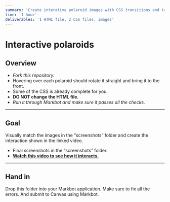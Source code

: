 ```yaml
---
summary: 'Create interative polaroid images with CSS transitions and transforms.'
time: '1 hour'
deliverables: '1 HTML file, 2 CSS files, images'
---
```


# Interactive polaroids

## Overview

- *Fork this repository.*
- Hovering over each polaroid should rotate it straight and bring it to the front.
- Some of the CSS is already complete for you.
- **DO NOT change the HTML file.**
- *Run it through Markbot and make sure it passes all the checks.*

---

## Goal

Visually match the images in the “screenshots” folder and create the interaction shown in the linked video.

- Final screenshots in the “screenshots” folder.
- [**Watch this video to see how it interacts.**](https://youtu.be/0v38sTvsOMQ)

---

## Hand in

Drop this folder into your Markbot application. Make sure to fix all the errors. And submit to Canvas using Markbot.
